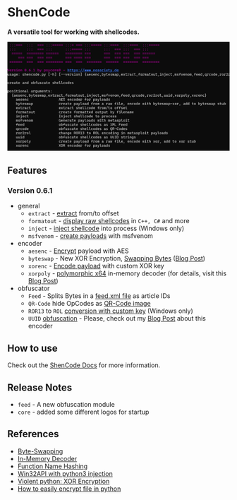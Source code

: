 # ShenCode

**A versatile tool for working with shellcodes.**

![|800](shencode-061.png)

## Features

### Version 0.6.1

- general
	- `extract` - [extract](https://www.heckhausen.it/shencode/wiki/extract) from/to offset
	- `formatout` - [display raw shellcodes](https://www.heckhausen.it/shencode/wiki/formatout) in `C++, C#` and more
	- `inject` - [inject shellcode](https://www.heckhausen.it/shencode/wiki/inject) into process (Windows only)
	- `msfvenom` - [create payloads](https://www.heckhausen.it/shencode/wiki/msfvenom)  with msfvenom
- encoder
	- `aesenc` - [Encrypt](https://www.heckhausen.it/shencode/wiki/aesenc) payload with AES
	- `byteswap` - New XOR Encryption, [Swapping Bytes](https://www.heckhausen.it/shencode/wiki/byteswap) ([Blog Post](https://www.nosociety.de/en:it-security:blog:obfuscation_byteswapping))
	- `xorenc` - [Encode payload](https://www.heckhausen.it/shencode/wiki/xorenc) with custom XOR key
	- `xorpoly` - [polymorphic x64](https://www.heckhausen.it/shencode/wiki/xorpoly) in-memory decoder (for details, visit this [Blog Post](https://www.nosociety.de/en:it-security:blog:obfuscation_polymorphic_in_memory_decoder))
- obfuscator
	- `Feed` - Splits Bytes in a [feed.xml file](https://www.heckhausen.it/shencode/wiki/feed) as article IDs
	- `QR-Code` hide OpCodes as [QR-Code image](https://www.heckhausen.it/shencode/wiki/qrcode)
	- `ROR13` to `ROL` [conversion with custom key](https://www.heckhausen.it/shencode/wiki/ror2rol) (Windows only)
	- `UUID` [obfuscation](https://www.heckhausen.it/shencode/wiki/uuid) - Please, check out my [Blog Post](https://www.nosociety.de/en:it-security:blog:obfuscation_shellcode_als_uuids_tarnen_-_teil_1) about this encoder

## How to use

Check out the [ShenCode Docs](https://heckhausen.it/shencode/wiki/) for more information.

## Release Notes

- `feed` - A new obfuscation module
- `core` - added some different logos for startup

## References

- [Byte-Swapping](https://www.nosociety.de/en:it-security:blog:obfuscation_byteswapping)
- [In-Memory Decoder](https://www.nosociety.de/en:it-security:blog:obfuscation_polymorphic_in_memory_decoder)
- [Function Name Hashing](https://www.bordergate.co.uk/function-name-hashing/)
- [Win32API with python3 injection](https://systemweakness.com/win32api-with-python3-part-iii-injection-6dd3c1b99c90)
- [Violent python: XOR Encryption](https://samsclass.info/124/proj14/VPxor.htm)
- [How to easily encrypt file in python](https://www.stackzero.net/how-to-easily-encrypt-file-in-python/)
